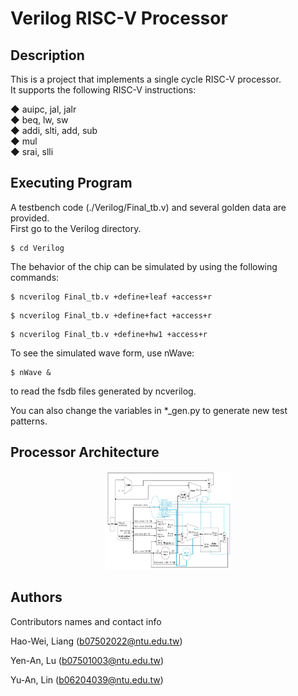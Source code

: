 # Verilog RISC-V Processor

## Description

This is a project that implements a single cycle RISC-V processor.  
It supports the following RISC-V instructions:

◆ auipc, jal, jalr  
◆ beq, lw, sw  
◆ addi, slti, add, sub  
◆ mul  
◆ srai, slli

## Executing Program

A testbench code (./Verilog/Final_tb.v) and several golden data are provided.  
First go to the Verilog directory.
```
$ cd Verilog
```
The behavior of the chip can be simulated by using the following commands: 
```
$ ncverilog Final_tb.v +define+leaf +access+r
```
```
$ ncverilog Final_tb.v +define+fact +access+r
```
```
$ ncverilog Final_tb.v +define+hw1 +access+r
```
To see the simulated wave form, use nWave:
```
$ nWave &
```
to read the fsdb files generated by ncverilog.  
 
You can also change the variables in *_gen.py to generate new test patterns.


## Processor Architecture

<p align="center">
<img src="https://github.com/Howard-Liang/Single-Cycle-RISC-V/blob/main/image/architecture.JPG" width=40% height=40%>
</p>

## Authors

Contributors names and contact info

Hao-Wei, Liang (b07502022@ntu.edu.tw) 

Yen-An, Lu (b07501003@ntu.edu.tw)
  
Yu-An, Lin (b06204039@ntu.edu.tw)

